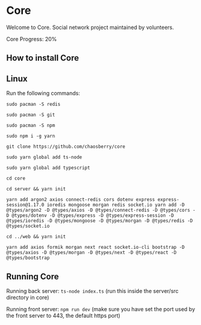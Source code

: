 # Core

Welcome to Core. Social network project maintained by volunteers.

Core Progress: 20%

## How to install Core

## Linux

Run the following commands:

`sudo pacman -S redis`

`sudo pacman -S git`

`sudo pacman -S npm`

`sudo npm i -g yarn`

`git clone https://github.com/chaosberry/core`

`sudo yarn global add ts-node`

`sudo yarn global add typescript`

`cd core`

`cd server && yarn init`

`yarn add argon2 axios connect-redis cors dotenv express express-session@1.17.0 ioredis mongoose morgan redis socket.io yarn add -D @types/argon2 -D @types/axios -D @types/connect-redis -D @types/cors -D @types/dotenv -D @types/express -D @types/express-session -D @types/ioredis -D @types/mongoose -D @types/morgan -D @types/redis -D @types/socket.io`

`cd ../web && yarn init`

`yarn add axios formik morgan next react socket.io-cli bootstrap -D @types/axios -D @types/morgan -D @types/next -D @types/react -D @types/bootstrap`

## Running Core

Running back server: `ts-node index.ts` (run this inside the server/src directory in core)

Running front server: `npm run dev` (make sure you have set the port used by the front server to 443, the default https port)

